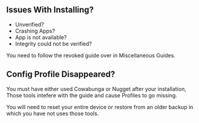 ## Issues With Installing?
- Unverified?
- Crashing Apps? 
- App is not available? 
- Integrity could not be verified? 

You need to follow the revoked guide over in Miscellaneous Guides.

## Config Profile Disappeared?
You must have either used Cowabunga or Nugget after your installation, Those tools intefere with the guide and cause
Profiles to go missing.

You will need to reset your entire device or restore from an older backup in which you have not
uses those tools.
